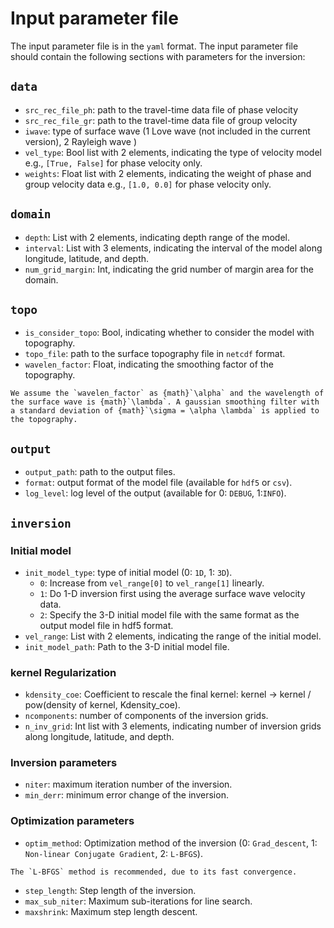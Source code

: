 # Input parameter file

The input parameter file is in the `yaml` format. The input parameter file should contain the following sections with parameters for the inversion:

## `data`

- `src_rec_file_ph`: path to the travel-time data file of phase velocity
- `src_rec_file_gr`: path to the travel-time data file of group velocity
- `iwave`: type of surface wave (1 Love wave (not included in the current version), 2 Rayleigh wave )
- `vel_type`: Bool list with 2 elements, indicating the type of velocity model e.g., `[True, False]` for phase velocity only.
- `weights`: Float list with 2 elements, indicating the weight of phase and group velocity data e.g., `[1.0, 0.0]` for phase velocity only.

## `domain`

- `depth`: List with 2 elements, indicating depth range of the model.
- `interval`: List with 3 elements, indicating the interval of the model along longitude, latitude, and depth.
- `num_grid_margin`: Int, indicating the grid number of margin area for the domain.
  
## `topo`

- `is_consider_topo`: Bool, indicating whether to consider the model with topography.
- `topo_file`: path to the surface topography file in `netcdf` format.
- `wavelen_factor`: Float, indicating the smoothing factor of the topography.

```{note}
We assume the `wavelen_factor` as {math}`\alpha` and the wavelength of the surface wave is {math}`\lambda`. A gaussian smoothing filter with a standard deviation of {math}`\sigma = \alpha \lambda` is applied to the topography.
```

## `output`

- `output_path`: path to the output files.
- `format`: output format of the model file (available for `hdf5` or `csv`).
- `log_level`: log level of the output (available for 0: `DEBUG`, 1:`INFO`).

## `inversion`

### Initial model

- `init_model_type`: type of initial model (0: `1D`, 1: `3D`).
  - `0`: Increase from `vel_range[0]` to `vel_range[1]` linearly.
  - `1`: Do 1-D inversion first using the average surface wave velocity data.
  - `2`: Specify the 3-D initial model file with the same format as the output model file in hdf5 format.
- `vel_range`: List with 2 elements, indicating the range of the initial model.
- `init_model_path`: Path to the 3-D initial model file.

### kernel Regularization

- `kdensity_coe`: Coefficient to rescale the final kernel:  kernel -> kernel / pow(density of kernel, Kdensity_coe).
- `ncomponents`: number of components of the inversion grids.
- `n_inv_grid`: Int list with 3 elements, indicating number of inversion grids along longitude, latitude, and depth.

### Inversion parameters

- `niter`: maximum iteration number of the inversion.
- `min_derr`: minimum error change of the inversion.

### Optimization parameters

- `optim_method`: Optimization method of the inversion (0: `Grad_descent`, 1: `Non-linear Conjugate Gradient`, 2: `L-BFGS`).

```{note}
The `L-BFGS` method is recommended, due to its fast convergence.
```

- `step_length`: Step length of the inversion.
- `max_sub_niter`: Maximum sub-iterations for line search.
- `maxshrink`: Maximum step length descent.